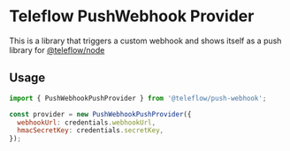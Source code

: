 # Teleflow PushWebhook Provider

This is a library that triggers a custom webhook and shows itself as a push library for [@teleflow/node](https://github.com/khulnasoft/teleflow)

## Usage

```javascript
import { PushWebhookPushProvider } from '@teleflow/push-webhook';

const provider = new PushWebhookPushProvider({
  webhookUrl: credentials.webhookUrl,
  hmacSecretKey: credentials.secretKey,
});
```
